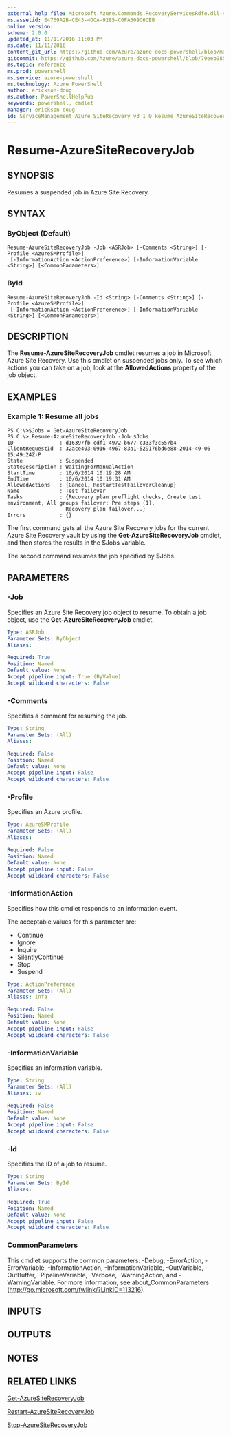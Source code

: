 ```yaml
---
external help file: Microsoft.Azure.Commands.RecoveryServicesRdfe.dll-Help.xml
ms.assetid: E4769A2B-CE43-4DCA-9285-C0FA309C6CEB
online version: 
schema: 2.0.0
updated_at: 11/11/2016 11:03 PM
ms.date: 11/11/2016
content_git_url: https://github.com/Azure/azure-docs-powershell/blob/master/azureps-cmdlets-docs/ServiceManagement/Azure.SiteRecovery/v3.1.0/Resume-AzureSiteRecoveryJob.md
gitcommit: https://github.com/Azure/azure-docs-powershell/blob/79eeb985ea480979357fb4695832a0c3d29a48bf/azureps-cmdlets-docs/ServiceManagement/Azure.SiteRecovery/v3.1.0/Resume-AzureSiteRecoveryJob.md
ms.topic: reference
ms.prod: powershell
ms.service: azure-powershell
ms.technology: Azure PowerShell
author: erickson-doug
ms.author: PowerShellHelpPub
keywords: powershell, cmdlet
manager: erickson-doug
id: ServiceManagement_Azure_SiteRecovery_v3_1_0_Resume_AzureSiteRecoveryJob_md
---
```


# Resume-AzureSiteRecoveryJob

## SYNOPSIS
Resumes a suspended job in Azure Site Recovery.

## SYNTAX

### ByObject (Default)
```
Resume-AzureSiteRecoveryJob -Job <ASRJob> [-Comments <String>] [-Profile <AzureSMProfile>]
 [-InformationAction <ActionPreference>] [-InformationVariable <String>] [<CommonParameters>]
```

### ById
```
Resume-AzureSiteRecoveryJob -Id <String> [-Comments <String>] [-Profile <AzureSMProfile>]
 [-InformationAction <ActionPreference>] [-InformationVariable <String>] [<CommonParameters>]
```

## DESCRIPTION
The **Resume-AzureSiteRecoveryJob** cmdlet resumes a job in Microsoft Azure Site Recovery.
Use this cmdlet on suspended jobs only.
To see which actions you can take on a job, look at the **AllowedActions** property of the job object.

## EXAMPLES

### Example 1: Resume all jobs
```
PS C:\>$Jobs = Get-AzureSiteRecoveryJob  
PS C:\> Resume-AzureSiteRecoveryJob -Job $Jobs
ID               : d16397fb-cdf1-4972-b677-c333f3c557b4
ClientRequestId  : 32ace403-0916-4967-83a1-529176bd6e88-2014-49-06 15:49:24Z-P
State            : Suspended
StateDescription : WaitingForManualAction
StartTime        : 10/6/2014 10:19:28 AM
EndTime          : 10/6/2014 10:19:31 AM
AllowedActions   : {Cancel, RestartTestFailoverCleanup}
Name             : Test failover
Tasks            : {Recovery plan preflight checks, Create test environment, All groups failover: Pre steps (1), 
                   Recovery plan failover...} 
Errors           : {}
```

The first command gets all the Azure Site Recovery jobs for the current Azure Site Recovery vault by using the **Get-AzureSiteRecoveryJob** cmdlet, and then stores the results in the $Jobs variable.

The second command resumes the job specified by $Jobs.

## PARAMETERS

### -Job
Specifies an Azure Site Recovery job object to resume.
To obtain a job object, use the **Get-AzureSiteRecoveryJob** cmdlet.

```yaml
Type: ASRJob
Parameter Sets: ByObject
Aliases: 

Required: True
Position: Named
Default value: None
Accept pipeline input: True (ByValue)
Accept wildcard characters: False
```

### -Comments
Specifies a comment for resuming the job.

```yaml
Type: String
Parameter Sets: (All)
Aliases: 

Required: False
Position: Named
Default value: None
Accept pipeline input: False
Accept wildcard characters: False
```

### -Profile
Specifies an Azure profile.

```yaml
Type: AzureSMProfile
Parameter Sets: (All)
Aliases: 

Required: False
Position: Named
Default value: None
Accept pipeline input: False
Accept wildcard characters: False
```

### -InformationAction
Specifies how this cmdlet responds to an information event.

The acceptable values for this parameter are:

- Continue
- Ignore
- Inquire
- SilentlyContinue
- Stop
- Suspend

```yaml
Type: ActionPreference
Parameter Sets: (All)
Aliases: infa

Required: False
Position: Named
Default value: None
Accept pipeline input: False
Accept wildcard characters: False
```

### -InformationVariable
Specifies an information variable.

```yaml
Type: String
Parameter Sets: (All)
Aliases: iv

Required: False
Position: Named
Default value: None
Accept pipeline input: False
Accept wildcard characters: False
```

### -Id
Specifies the ID of a job to resume.

```yaml
Type: String
Parameter Sets: ById
Aliases: 

Required: True
Position: Named
Default value: None
Accept pipeline input: False
Accept wildcard characters: False
```

### CommonParameters
This cmdlet supports the common parameters: -Debug, -ErrorAction, -ErrorVariable, -InformationAction, -InformationVariable, -OutVariable, -OutBuffer, -PipelineVariable, -Verbose, -WarningAction, and -WarningVariable. For more information, see about_CommonParameters (http://go.microsoft.com/fwlink/?LinkID=113216).

## INPUTS

## OUTPUTS

## NOTES

## RELATED LINKS

[Get-AzureSiteRecoveryJob](xref:ServiceManagement/Azure.SiteRecovery/v3.1.0/Get-AzureSiteRecoveryJob.md)

[Restart-AzureSiteRecoveryJob](xref:ServiceManagement/Azure.SiteRecovery/v3.1.0/Restart-AzureSiteRecoveryJob.md)

[Stop-AzureSiteRecoveryJob](xref:ServiceManagement/Azure.SiteRecovery/v3.1.0/Stop-AzureSiteRecoveryJob.md)


